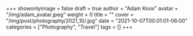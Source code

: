 +++
showonlyimage = false
draft = true
author = "Adam Knox"
avatar = "/img/adam_avatar.jpeg"
weight = 0
title = ""
cover = "/img/post/photography/2021_10/.jpg"
date = "2021-10-07T00:01:01-06:00"
categories = ["Photography", "Travel"]
tags = []
+++
<!--more-->
